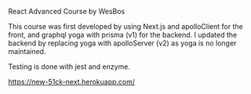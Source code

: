 React Advanced Course by WesBos

This course was first developed by using Next.js and apolloClient for the front, and graphql yoga with prisma (v1) for the backend.
I updated the backend by replacing yoga with apolloServer (v2) as yoga is no longer maintained.

Testing is done with jest and enzyme.

https://new-51ck-next.herokuapp.com/
